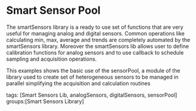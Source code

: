 Smart Sensor Pool
============
The smartSensors library is a ready to use set of functions that are very useful for managing analog and digital sensors.
Common operations like calculating min, max, average and trends are completely automated by the smartSensors library.
Moreover the smartSensors lib allows user to define calibration functions for analog sensors and to use callback to schedule sampling and acquisition operations.

This examples shows the basic use of the sensorPool, a module of the library used to create set of heterogeneous sensors to be managed in parallel simplifying the acquisition and calculation routines 

tags: [Smart Sensors Lib, analogSensors, digitalSensors, sensorPool]
groups:[Smart Sensors Library]
  